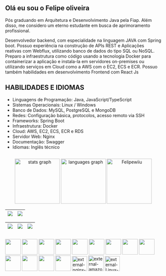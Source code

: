 <h2>Olá eu sou o Felipe oliveira </h2>


Pós graduando em Arquitetura e Desenvolvimento Java pela Fiap. Além disso, me considero um eterno estudante em busca de aprimoramento profissional.

<p>
Desenvolvedor backend, com especialidade na linguagem JAVA com Spring boot. Possuo experiência na
construção de APIs REST e Aplicações reativas com Webflux, utilizando banco de dados do tipo SQL ou NoSQL. Preparo a infraestrutura como código
usando a tecnologia Docker para containerizar a aplicação e instala-la em servidores on-premises ou utilizando
serviços em Cloud como a AWS com o EC2, ECS e ECR. Possuo também habilidades em desenvolvimento
Frontend com React Js
</p>

<h2> HABILIDADES E IDIOMAS</h2>
<ul>
  <li>Linguagens de Programação: Java, JavaScript/TypeScript</li>
  <li>Sistemas Operacionais: Linux / Windows</li>
  <li>Banco de Dados: MySQL, PostgreSQL e MongoDB</li>
  <li>Redes: Configuração básica, protocolos, acesso remoto via SSH</li>
  <li>Frameworks: Spring Boot</li>
  <li>Infraestrutura: Docker</li>
  <li>Cloud: AWS, EC2, ECS, ECR e RDS</li>
  <li>Servidor Web: Nginx</li>
  <li>Documentação: Swagger</li>
  <li>Idiomas: Inglês técnico</li>
</ul>

##

<div align="center">
  <img src="https://github-readme-stats.vercel.app/api?username=Felipewiiu&show_icons=true&bg_color=00000000" height="145" alt="stats graph"/>
  <img src="https://github-readme-stats.vercel.app/api/top-langs?username=Felipewiiu&locale=en&hide_title=false&layout=compact&card_width=320&langs_count=5&bg_color=00000000&hide_border=false" height="145" alt="languages graph"/>   
   <img src="https://github-readme-streak-stats.herokuapp.com/?user=Felipewiiu&theme=chartreuse_dark" height="145" alt="Felipewiiu" />
   
</div>



| ![](http://github-profile-summary-cards.vercel.app/api/cards/profile-details?username=Felipewiiu&theme=chartreuse_dark) | ![](http://github-profile-summary-cards.vercel.app/api/cards/repos-per-language?username=Felipewiiu&theme=chartreuse_dark) |
| :-: | :-: | 

| ![](http://github-profile-summary-cards.vercel.app/api/cards/most-commit-language?username=Felipewiiu&theme=chartreuse_dark) | ![](http://github-profile-summary-cards.vercel.app/api/cards/stats?username=Felipewiiu&theme=chartreuse_dark) | ![](http://github-profile-summary-cards.vercel.app/api/cards/productive-time?username=Felipewiiu&theme=chartreuse_dark&utcOffset=8) |
| :-: | :-: | :-: | 


##


  

    
   <p align="left" gap= "2rem">
  <img src="https://user-images.githubusercontent.com/25181517/192158954-f88b5814-d510-4564-b285-dff7d6400dad.png" width='50px'/>
  <img src="https://user-images.githubusercontent.com/25181517/183898674-75a4a1b1-f960-4ea9-abcb-637170a00a75.png" width='50px'/>
  <img src="https://user-images.githubusercontent.com/25181517/192158956-48192682-23d5-4bfc-9dfb-6511ade346bc.png" width='50px'/>
  <img src="https://user-images.githubusercontent.com/25181517/117447155-6a868a00-af3d-11eb-9cfe-245df15c9f3f.png" width='50px'/>
  <img src="https://user-images.githubusercontent.com/25181517/183897015-94a058a6-b86e-4e42-a37f-bf92061753e5.png" width='50px'/>
  <img src="https://user-images.githubusercontent.com/25181517/183890598-19a0ac2d-e88a-4005-a8df-1ee36782fde1.png" width='50px'/>
  <img src="https://user-images.githubusercontent.com/25181517/121401671-49102800-c959-11eb-9f6f-74d49a5e1774.png" width='50px'/>
  <img src="https://user-images.githubusercontent.com/25181517/183568594-85e280a7-0d7e-4d1a-9028-c8c2209e073c.png" width='50px'/>
  <img src="https://user-images.githubusercontent.com/25181517/183859966-a3462d8d-1bc7-4880-b353-e2cbed900ed6.png" width='50px'/>
  <img src="https://icongr.am/devicon/docker-original.svg?size=128&color=currentColor" width='50px'/>
  <img src="https://icongr.am/devicon/java-original.svg?size=128&color=currentColor" width="50px">
  <img src="https://icongr.am/devicon/postgresql-original-wordmark.svg?size=128&color=currentColor" width="50px">
  <img src="https://icongr.am/devicon/mongodb-original.svg?size=128&color=currentColor" width="50px">
  <img width="48" height="48" src="https://img.icons8.com/external-tal-revivo-shadow-tal-revivo/48/external-nginx-accelerates-content-and-application-delivery-improves-security-logo-shadow-tal-revivo.png" alt="external-nginx-accelerates-content-and-application-delivery-improves-security-logo-shadow-tal-revivo"/>
 <img width="50" height="50" src="https://img.icons8.com/external-tal-revivo-duo-tal-revivo/50/external-amazon-web-services-a-subsidiary-of-amazon-that-provides-on-demand-cloud-computing-logo-duo-tal-revivo.png" alt="external-amazon-web-services-a-subsidiary-of-amazon-that-provides-on-demand-cloud-computing-logo-duo-tal-revivo"/>
     <img width="48" height="48" src="https://img.icons8.com/external-those-icons-flat-those-icons/48/external-Linux-logos-and-brands-those-icons-flat-those-icons.png" alt="external-Linux-logos-and-brands-those-icons-flat-those-icons"/>
</p>


  
  
